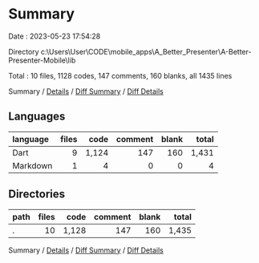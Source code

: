 # Summary

Date : 2023-05-23 17:54:28

Directory c:\\Users\\User\\CODE\\mobile_apps\\A_Better_Presenter\\A-Better-Presenter-Mobile\\lib

Total : 10 files,  1128 codes, 147 comments, 160 blanks, all 1435 lines

Summary / [Details](details.md) / [Diff Summary](diff.md) / [Diff Details](diff-details.md)

## Languages
| language | files | code | comment | blank | total |
| :--- | ---: | ---: | ---: | ---: | ---: |
| Dart | 9 | 1,124 | 147 | 160 | 1,431 |
| Markdown | 1 | 4 | 0 | 0 | 4 |

## Directories
| path | files | code | comment | blank | total |
| :--- | ---: | ---: | ---: | ---: | ---: |
| . | 10 | 1,128 | 147 | 160 | 1,435 |

Summary / [Details](details.md) / [Diff Summary](diff.md) / [Diff Details](diff-details.md)